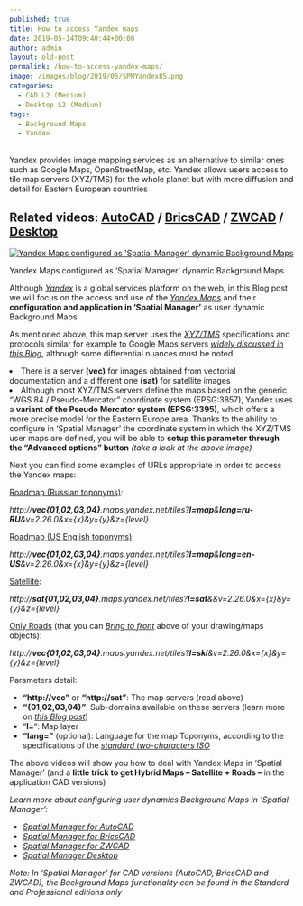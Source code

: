 ```yaml
---
published: true
title: How to access Yandex maps
date: 2019-05-14T09:40:44+00:00
author: admin
layout: old-post
permalink: /how-to-access-yandex-maps/
image: /images/blog/2019/05/SPMYandex85.png
categories:
  - CAD L2 (Medium)
  - Desktop L2 (Medium)
tags:
  - Background Maps
  - Yandex
---
```

<p>
  Yandex provides image mapping services as an alternative to similar ones such as Google Maps, OpenStreetMap, etc. Yandex allows users access to tile map servers (XYZ/TMS) for the whole planet but with more diffusion and detail for Eastern European countries
</p>

<p>
  <!--more-->
</p>

<h2>
  Related videos: <a href="https://youtu.be/z6bZ60zfUZo?rel=0" target="_blank" rel="nofollow"><span><span>AutoCAD</span></span></a> / <a href="https://youtu.be/3ZcfbU8wflQ?rel=0" target="_blank" rel="nofollow"><span><span>BricsCAD</span></span></a> / <a href="https://youtu.be/mtOSbhEryAg?rel=0" target="_blank" rel="nofollow"><span><span>ZWCAD</span></span></a> / <span><a href="https://youtu.be/jbu-j8AHMls?rel=0" target="_blank" rel="nofollow">Desktop</a></span>
</h2>

<div>
  <a href="/images/blog/2019/05/SPMYandexMaps.png" target="_blank" rel="nofollow"><img src="/images/blog/2019/05/SPMYandexMaps-1024x550.png" alt="Yandex Maps configured as 'Spatial Manager' dynamic Background Maps" width="625" height="336" srcset="/images/blog/2019/05/SPMYandexMaps-1024x550.png 1024w, /images/blog/2019/05/SPMYandexMaps-300x161.png 300w, /images/blog/2019/05/SPMYandexMaps-768x413.png 768w, /images/blog/2019/05/SPMYandexMaps-624x335.png 624w" sizes="(max-width: 625px) 100vw, 625px" /></a>
  
  <p>
    Yandex Maps configured as &#8216;Spatial Manager&#8217; dynamic Background Maps
  </p>
</div>

<p>
  Although <a href="https://yandex.com/" target="_blank" rel="nofollow"><span><em>Yandex</em></span></a> is a global services platform on the web, in this Blog post we will focus on the access and use of the <span><em><a href="https://tech.yandex.com/maps/" target="_blank" rel="nofollow">Yandex Maps</a></em></span> and their <strong>configuration and application in &#8216;Spatial Manager&#8217;</strong> as user dynamic Background Maps
</p>

<p>
  As mentioned above, this map server uses the <span><em><a href="https://en.wikipedia.org/wiki/Tile_Map_Service" target="_blank" rel="nofollow">XYZ/TMS</a></em></span> specifications and protocols similar for example to Google Maps servers <a href="http://www.spatialmanager.com/tag/google-maps/" target="_blank" rel="nofollow"><span><em>widely discussed in this Blog</em></span></a>, although some differential nuances must be noted:
</p>

<li>
  There is a server <strong>(vec)</strong> for images obtained from vectorial documentation and a different one <strong>(sat)</strong> for satellite images
</li>
<li>
  Although most XYZ/TMS servers define the maps based on the generic &#8220;WGS 84 / Pseudo-Mercator&#8221; coordinate system (EPSG:3857), Yandex uses a <strong>variant of the Pseudo Mercator system (EPSG:3395)</strong>, which offers a more precise model for the Eastern Europe area. Thanks to the ability to configure in &#8216;Spatial Manager&#8217; the coordinate system in which the XYZ/TMS user maps are defined, you will be able to <strong>setup this parameter through the &#8220;Advanced options&#8221; button</strong><em> (take a look at the above image)</em>
</li>

<p>
  Next you can find some examples of URLs appropriate in order to access the Yandex maps:
</p>

<u>Roadmap (Russian toponyms)</u>:

_http://<span><strong>vec{01,02,03,04}</strong></span>.maps.yandex.net/tiles?**<span>l=map</span>**<span>&</span><span><strong><strong>lang=ru-RU</strong></strong></span>&v=2.26.0&x={x}&y={y}&z={level}_

<u>Roadmap (US English toponyms)</u>:

_http://<span><strong>vec{01,02,03,04}</strong></span>.maps.yandex.net/tiles?**<span>l=map</span>**<span>&</span><span><strong><strong>lang=en-US</strong></strong></span>&v=2.26.0&x={x}&y={y}&z={level}_

<u>Satellite</u>:

_http://<span><strong>sat{01,02,03,04}</strong></span>.maps.yandex.net/tiles?**<span>l=sat</span>**<span>&</span>&v=2.26.0&x={x}&y={y}&z={level}_

<u>Only Roads</u> (that you can <span><em><a href="http://www.spatialmanager.com/bring-background-maps-to-front/" target="_blank" rel="nofollow">Bring to front</a></em></span> above of your drawing/maps objects):

_http://<span><strong>vec{01,02,03,04}</strong></span>.maps.yandex.net/tiles?**<span>l=skl</span>**<span>&</span>v=2.26.0&x={x}&y={y}&z={level}_

Parameters detail:

  * **&#8220;http://vec&#8221;** or **&#8220;http://sat&#8221;**: The map servers (read above)
  * **&#8220;{01,02,03,04}&#8221;**: Sub-domains available on these servers (learn more on <span><em><a href="http://www.spatialmanager.com/map_servers_sub-domains/" target="_blank" rel="nofollow">this Blog post</a></em></span>)
  * &#8220;**l=**&#8220;: Map layer
  * **&#8220;lang=&#8221;** (optional): Language for the map Toponyms, according to the specifications of the <span><em><a href="https://en.wikipedia.org/wiki/List_of_ISO_639-1_codes" target="_blank" rel="nofollow">standard two-characters ISO</a></em></span>

The above videos will show you how to deal with Yandex Maps in &#8216;Spatial Manager&#8217; (and a **little trick to get Hybrid Maps &#8211; Satellite + Roads &#8211;** in the application CAD versions)

<p>
  <em>Learn more about configuring user dynamics Background Maps in ‘Spatial Manager’:</em>
</p>

<ul>
  <li>
    <span><a href="http://wiki.spatialmanager.com/index.php/Spatial_Manager%E2%84%A2_for_AutoCAD_-_FAQs:_Background_Maps_(%22Standard%22_and_%22Professional%22_editions_only)#Can_I_configure_my_own_Web_Map_Services.3F" target="_blank" rel="nofollow"><span><em>Spatial Manager for AutoCAD</em></span></a></span>
  </li>
  <li>
    <span><span><a href="http://wiki.spatialmanager.com/index.php/Spatial_Manager%E2%84%A2_for_BricsCAD_-_FAQs:_Background_Maps_(%22Standard%22_and_%22Professional%22_editions_only)#Can_I_configure_my_own_Web_Map_Services.3F" target="_blank" rel="nofollow"><span><em>Spatial Manager for BricsCAD</em></span></a></span></span>
  </li>
  <li>
    <span><span><a href="http://wiki.spatialmanager.com/index.php/Spatial_Manager%E2%84%A2_for_ZWCAD_-_FAQs:_Background_Maps_(%22Standard%22_and_%22Professional%22_editions_only)#Can_I_configure_my_own_Web_Map_Services.3F" target="_blank" rel="nofollow"><span><em>Spatial Manager for ZWCAD</em></span></a></span></span>
  </li>
  <li>
    <span><em><a href="http://wiki.spatialmanager.com/index.php/Spatial_Manager_Desktop%E2%84%A2_-_FAQs:_Background_Maps#Can_I_configure_my_own_Web_Map_Services.3F" target="_blank" rel="nofollow">Spatial Manager Desktop</a></em></span>
  </li>
</ul>

<p>
  <em>Note: In &#8216;Spatial Manager&#8217; for CAD versions (AutoCAD, BricsCAD and ZWCAD), the Background Maps functionality can be found in the Standard and Professional editions only</em>
</p>